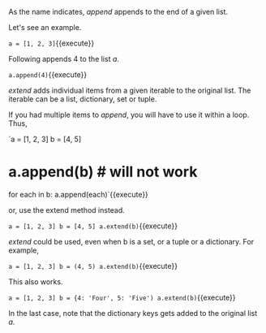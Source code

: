 As the name indicates, *append* appends to the end of a given list.

Let's see an example.

`a = [1, 2, 3]`{{execute}}

Following appends 4 to the list *a*.

`a.append(4)`{{execute}}

*extend* adds individual items from a given iterable to the original list.  The iterable can be a list, dictionary, set or tuple.

If you had multiple items to *append*, you will have to use it within a loop.  Thus,

`a = [1, 2, 3]
b = [4, 5]
# a.append(b)  # will not work
for each in b:
	a.append(each)`{{execute}}

or, use the extend method instead.

`a = [1, 2, 3]
b = [4, 5]
a.extend(b)`{{execute}}

*extend* could be used, even when b is a set, or a tuple or a dictionary.  For example,

`a = [1, 2, 3]
b = (4, 5)
a.extend(b)`{{execute}}

This also works.

`a = [1, 2, 3]
b = {4: 'Four', 5: 'Five')
a.extend(b)`{{execute}}

In the last case, note that the dictionary keys gets added to the original list *a*.
